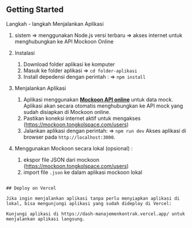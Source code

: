 ## Getting Started
Langkah - langkah Menjalankan Aplikasi

1. sistem 
    => menggunakan Node.js versi terbaru
    => akses internet untuk menghubungkan ke API Mockoon Online

2. Instalasi 
    1. Download folder aplikasi ke komputer
    2. Masuk ke folder aplikasi => `cd folder-aplikasi`
    3. Install depedensi dengan perintah :
        => `npm install`
     
3. Menjalankan Aplikasi
    1. Aplikasi menggunakan [**Mockoon API online**](https://mockoon.tongkolspace.com/users) untuk data mock. Aplikasi akan secara otomatis menghubungkan ke API mock yang sudah disiapkan di Mockoon online.
    2. Pastikan koneksi internet  aktif untuk mengakses (https://mockoon.tongkolspace.com/users)
    3. Jalankan aplikasi dengan perintah:
        => `npm run dev` 
        Akses aplikasi di browser pada `http://localhost:3000`.

4. Menggunakan Mockoon secara lokal (opsional) :
    1. ekspor file JSON dari mockoon (https://mockoon.tongkolspace.com/users)
    2. import file `.json` ke dalam aplikasi mockoon lokal 
    


```

## Deploy on Vercel

Jika ingin menjalankan aplikasi tanpa perlu menyiapkan aplikasi di lokal, bisa mengunjungi aplikasi yang sudah dideploy di Vercel:

Kunjungi aplikasi di https://dash-manajemenkontrak.vercel.app/ untuk menjalankan aplikasi langsung.


